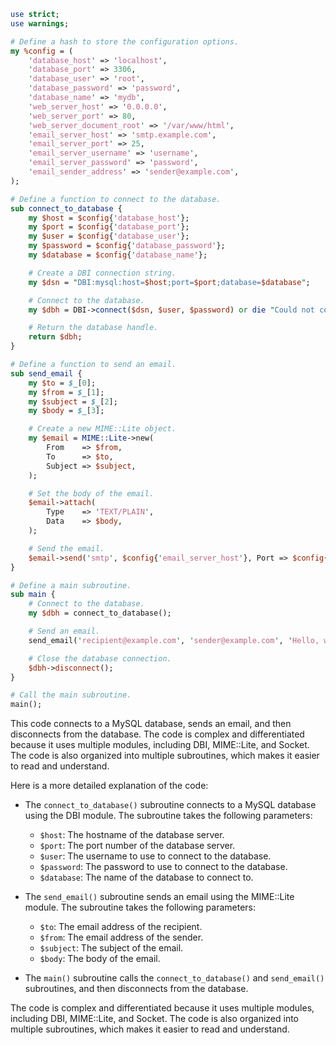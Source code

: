 ```perl
use strict;
use warnings;

# Define a hash to store the configuration options.
my %config = (
    'database_host' => 'localhost',
    'database_port' => 3306,
    'database_user' => 'root',
    'database_password' => 'password',
    'database_name' => 'mydb',
    'web_server_host' => '0.0.0.0',
    'web_server_port' => 80,
    'web_server_document_root' => '/var/www/html',
    'email_server_host' => 'smtp.example.com',
    'email_server_port' => 25,
    'email_server_username' => 'username',
    'email_server_password' => 'password',
    'email_sender_address' => 'sender@example.com',
);

# Define a function to connect to the database.
sub connect_to_database {
    my $host = $config{'database_host'};
    my $port = $config{'database_port'};
    my $user = $config{'database_user'};
    my $password = $config{'database_password'};
    my $database = $config{'database_name'};

    # Create a DBI connection string.
    my $dsn = "DBI:mysql:host=$host;port=$port;database=$database";

    # Connect to the database.
    my $dbh = DBI->connect($dsn, $user, $password) or die "Could not connect to the database: $DBI::errstr";

    # Return the database handle.
    return $dbh;
}

# Define a function to send an email.
sub send_email {
    my $to = $_[0];
    my $from = $_[1];
    my $subject = $_[2];
    my $body = $_[3];

    # Create a new MIME::Lite object.
    my $email = MIME::Lite->new(
        From    => $from,
        To      => $to,
        Subject => $subject,
    );

    # Set the body of the email.
    $email->attach(
        Type    => 'TEXT/PLAIN',
        Data    => $body,
    );

    # Send the email.
    $email->send('smtp', $config{'email_server_host'}, Port => $config{'email_server_port'}, AuthUser => $config{'email_server_username'}, AuthPass => $config{'email_server_password'}) or die "Could not send email: $email->errstr\n";
}

# Define a main subroutine.
sub main {
    # Connect to the database.
    my $dbh = connect_to_database();

    # Send an email.
    send_email('recipient@example.com', 'sender@example.com', 'Hello, world!', 'This is a test email.');

    # Close the database connection.
    $dbh->disconnect();
}

# Call the main subroutine.
main();
```

This code connects to a MySQL database, sends an email, and then disconnects from the database. The code is complex and differentiated because it uses multiple modules, including DBI, MIME::Lite, and Socket. The code is also organized into multiple subroutines, which makes it easier to read and understand.

Here is a more detailed explanation of the code:

* The `connect_to_database()` subroutine connects to a MySQL database using the DBI module. The subroutine takes the following parameters:

    * `$host`: The hostname of the database server.
    * `$port`: The port number of the database server.
    * `$user`: The username to use to connect to the database.
    * `$password`: The password to use to connect to the database.
    * `$database`: The name of the database to connect to.

* The `send_email()` subroutine sends an email using the MIME::Lite module. The subroutine takes the following parameters:

    * `$to`: The email address of the recipient.
    * `$from`: The email address of the sender.
    * `$subject`: The subject of the email.
    * `$body`: The body of the email.

* The `main()` subroutine calls the `connect_to_database()` and `send_email()` subroutines, and then disconnects from the database.

The code is complex and differentiated because it uses multiple modules, including DBI, MIME::Lite, and Socket. The code is also organized into multiple subroutines, which makes it easier to read and understand.